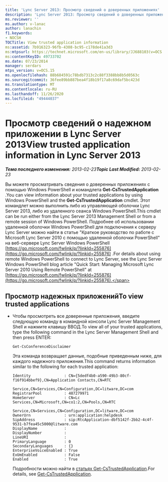 ```yaml
---
title: 'Lync Server 2013: Просмотр сведений о доверенных приложениях'
description: 'Lync Server 2013: Просмотр сведений о доверенных приложениях.'
ms.reviewer: ''
ms.author: v-lanac
author: lanachin
f1.keywords:
- NOCSH
TOCTitle: View trusted application information
ms:assetid: 7b916323-96fb-4308-bc95-c178de41a3d3
ms:mtpsurl: https://technet.microsoft.com/en-us/library/JJ688103(v=OCS.15)
ms:contentKeyID: 49733702
ms.date: 07/23/2014
manager: serdars
mtps_version: v=OCS.15
ms.openlocfilehash: 88b684591c78bdb7313c2c88f3388bb8b5d0563c
ms.sourcegitcommit: 36fee89bb887bea4f18b19f17a8c69daf5bc423d
ms.translationtype: MT
ms.contentlocale: ru-RU
ms.lasthandoff: 11/26/2020
ms.locfileid: "49444037"
---
```

# <a name="view-trusted-application-information-in-lync-server-2013"></a><span data-ttu-id="787ff-103">Просмотр сведений о надежном приложении в Lync Server 2013</span><span class="sxs-lookup"><span data-stu-id="787ff-103">View trusted application information in Lync Server 2013</span></span>

<div data-xmlns="http://www.w3.org/1999/xhtml">

<div class="topic" data-xmlns="http://www.w3.org/1999/xhtml" data-msxsl="urn:schemas-microsoft-com:xslt" data-cs="https://msdn.microsoft.com/">

<div data-asp="https://msdn2.microsoft.com/asp">



</div>

<div id="mainSection">

<div id="mainBody"><span data-ttu-id="787ff-104">

<span> </span></span><span class="sxs-lookup"><span data-stu-id="787ff-104">

<span> </span></span></span>

<span data-ttu-id="787ff-105">_**Тема последнего изменения:** 2013-02-23_</span><span class="sxs-lookup"><span data-stu-id="787ff-105">_**Topic Last Modified:** 2013-02-23_</span></span>

<span data-ttu-id="787ff-106">Вы можете просматривать сведения о доверенных приложениях с помощью Windows PowerShell и командлета **Get-CsTrustedApplication** .</span><span class="sxs-lookup"><span data-stu-id="787ff-106">You can view information about your trusted applications by using Windows PowerShell and the **Get-CsTrustedApplication** cmdlet.</span></span> <span data-ttu-id="787ff-107">Этот командлет можно выполнить либо из управляющей оболочки Lync Server 2013, либо из удаленного сеанса Windows PowerShell.</span><span class="sxs-lookup"><span data-stu-id="787ff-107">This cmdlet can be run either from the Lync Server 2013 Management Shell or from a remote session of Windows PowerShell.</span></span> <span data-ttu-id="787ff-108">Подробнее об использовании удаленной оболочки Windows PowerShell для подключения к серверу Lync Server можно найти в статье "Краткое руководство по работе с Microsoft Lync Server 2010 с помощью удаленной оболочки PowerShell" на веб-сервере Lync Server Windows PowerShell [https://go.microsoft.com/fwlink/p/?linkId=255876](https://go.microsoft.com/fwlink/p/?linkid=255876) .</span><span class="sxs-lookup"><span data-stu-id="787ff-108">For details about using remote Windows PowerShell to connect to Lync Server, see the Lync Server Windows PowerShell blog article "Quick Start: Managing Microsoft Lync Server 2010 Using Remote PowerShell" at [https://go.microsoft.com/fwlink/p/?linkId=255876](https://go.microsoft.com/fwlink/p/?linkid=255876).</span></span>

<div>

## <a name="to-view-trusted-applications"></a><span data-ttu-id="787ff-109">Просмотр надежных приложений</span><span class="sxs-lookup"><span data-stu-id="787ff-109">To view trusted applications</span></span>

  - <span data-ttu-id="787ff-110">Чтобы просмотреть все доверенные приложения, введите следующую команду в командной консоли Lync Server Management Shell и нажмите клавишу ВВОД.</span><span class="sxs-lookup"><span data-stu-id="787ff-110">To view all of your trusted applications, type the following command in the Lync Server Management Shell and then press ENTER:</span></span>
    
        Get-CsConferenceDisclaimer
    
    <span data-ttu-id="787ff-111">Эта команда возвращает данные, подобные приведенным ниже, для каждого надежного приложения.</span><span class="sxs-lookup"><span data-stu-id="787ff-111">This command returns information similar to the following for each trusted application:</span></span>
    
        Identity               : CN={5dedf4b0-a590-49b3-80cf-f16f914bbef9},CN=Application Contacts,CN=RTC
                                 Service,CN=Services,CN=Configuration,DC=litware,DC=com
        RegistrarPool          : 487279971
        HomeServer             : CN=Lc Services,CN=Microsoft,CN=co1:2,CN=Pools,CN=RTC
                                 Service,CN=Services,CN=Configuration,DC=litware,DC=com
        OwnerUrn               : urn:application:helpdesk
        SipAddress             : sip:RtcApplication-dbf5142f-2bb2-4c4f-9531-b7fea45c5000@litware.com
        DisplayName            :
        DisplayNumber          :
        LineURI                :
        PrimaryLanguage        : 0
        SecondaryLanguages     : {}
        EnterpriseVoiceEnabled : True
        ExUmEnabled            : False
        Enabled                : True
    
    <span data-ttu-id="787ff-112">Подробности можно найти в [статьях Get-CsTrustedApplication](https://docs.microsoft.com/powershell/module/skype/Get-CsTrustedApplication).</span><span class="sxs-lookup"><span data-stu-id="787ff-112">For details, see [Get-CsTrustedApplication](https://docs.microsoft.com/powershell/module/skype/Get-CsTrustedApplication).</span></span>

<span data-ttu-id="787ff-113"></div>

</div>

<span> </span>

</div>

</div>

</span><span class="sxs-lookup"><span data-stu-id="787ff-113"></div>

</div>

<span> </span>

</div>

</div>

</span></span></div>

